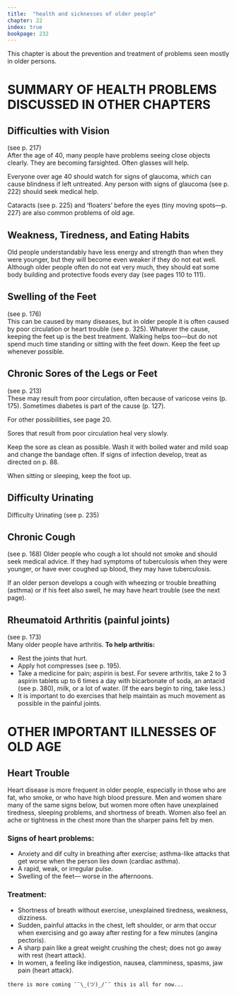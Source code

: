 ```yaml
---
title:  "health and sicknesses of older people"
chapter: 22
index: true
bookpage: 232
---
```


This chapter is about the prevention and treatment of problems seen mostly in older persons.

# SUMMARY OF HEALTH PROBLEMS DISCUSSED IN OTHER CHAPTERS

## Difficulties with Vision

(see p. 217)  
After the age of 40, many people have problems seeing close objects clearly. They are becoming farsighted. Often glasses will help.

Everyone over age 40 should watch for signs of glaucoma, which can cause blindness if left untreated. Any person with signs of glaucoma (see p. 222) should seek medical help.

Cataracts (see p. 225) and ‘floaters’ before the eyes (tiny moving spots—p. 227) are also common problems of old age.

## Weakness, Tiredness, and Eating Habits

Old people understandably have less energy and strength than when they were younger, but they will become even weaker if they do not eat well. Although older people often do not eat very much, they should eat some body building and protective foods every day (see pages 110 to 111).

## Swelling of the Feet

(see p. 176)  
This can be caused by many diseases, but in older people it is often caused by poor circulation or heart trouble (see p. 325). Whatever the cause, keeping the feet up is the best treatment. Walking helps too—but do not spend much time standing or sitting with the feet down. Keep the feet up whenever possible.

## Chronic Sores of the Legs or Feet

(see p. 213)  
These may result from poor circulation, often because of varicose veins (p. 175). Sometimes diabetes is part of the cause (p. 127).

For other possibilities, see page 20.

Sores that result from poor circulation heal very slowly.

Keep the sore as clean as possible. Wash it with boiled water and mild soap and change the bandage often. If signs of infection develop, treat as directed on p. 88.

When sitting or sleeping, keep the foot up.

## Difficulty Urinating

Difficulty Urinating (see p. 235)

## Chronic Cough

(see p. 168)
Older people who cough a lot should not smoke and should seek medical advice. If they had symptoms of tuberculosis when they were younger, or have ever coughed up blood, they may have tuberculosis.

If an older person develops a cough with wheezing or trouble breathing (asthma) or if his feet also swell, he may have heart trouble (see the next page).

## Rheumatoid Arthritis (painful joints)

(see p. 173)  
Many older people have arthritis. **To help arthritis:**

  - Rest the joints that hurt.
  - Apply hot compresses (see p. 195).
  - Take a medicine for pain; aspirin is best.
  For severe arthritis, take 2 to 3 aspirin tablets
  up to 6 times a day with bicarbonate of soda,
  an antacid (see p. 380), milk, or a lot of water. (If the ears begin to ring, take less.)
  - It is important to do exercises that help maintain as much movement as possible in the painful joints.


# OTHER IMPORTANT ILLNESSES OF OLD AGE

## Heart Trouble

Heart disease is more frequent in older people, especially in those who are fat, who smoke, or who have high blood pressure. Men and women share many of the same signs below, but women more often have unexplained tiredness, sleeping problems, and shortness of breath. Women also feel an ache or tightness in the chest more than the sharper pains felt by men.

### Signs of heart problems:

  - Anxiety and dif culty in breathing after exercise; asthma-like attacks that get worse when the person lies down (cardiac asthma).
  - A rapid, weak, or irregular pulse.
  - Swelling of the feet— worse in the afternoons.

### Treatment:

  - Shortness of breath without exercise, unexplained tiredness, weakness, dizziness.
  - Sudden, painful attacks in the chest, left shoulder, or arm that occur when exercising and go away after resting for a few minutes (angina pectoris).
  - A sharp pain like a great weight crushing the chest; does not go away with rest (heart attack).
  - In women, a feeling like indigestion, nausea, clamminess, spasms, jaw pain (heart attack).

```
there is more coming ¯¯\_(ツ)_/¯¯ this is all for now...
```
